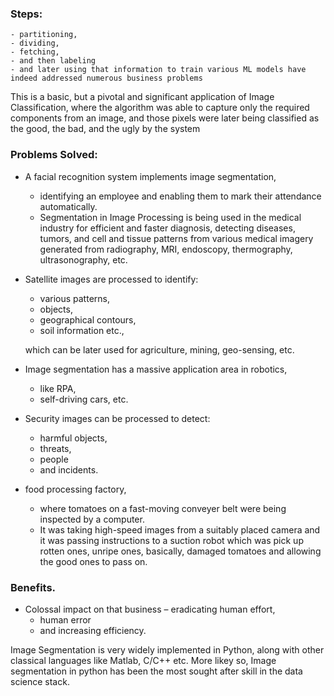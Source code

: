 ### Steps:
    - partitioning, 
    - dividing, 
    - fetching, 
    - and then labeling 
    - and later using that information to train various ML models have indeed addressed numerous business problems

This is a basic, but a pivotal and significant application of Image Classification, where the algorithm was able to capture only the required components from an image, and those pixels were later being classified as the good, the bad, and the ugly by the system

### Problems Solved:
- A facial recognition system implements image segmentation, 
    - identifying an employee and enabling them to mark their attendance automatically. 
    - Segmentation in Image Processing is being used in the medical industry for efficient and faster diagnosis, detecting diseases, tumors, and cell and tissue patterns from various medical imagery generated from radiography, MRI, endoscopy, thermography, ultrasonography, etc.

- Satellite images are processed to identify:
    - various patterns, 
    - objects, 
    - geographical contours, 
    - soil information etc., 
    
    which can be later used for agriculture, mining, geo-sensing, etc. 
    
- Image segmentation has a massive application area in robotics, 
    - like RPA, 
    - self-driving cars, etc. 
    
- Security images can be processed to detect: 
    - harmful objects, 
    - threats, 
    - people 
    - and incidents.

- food processing factory, 
    - where tomatoes on a fast-moving conveyer belt were being inspected by a computer. 
    - It was taking high-speed images from a suitably placed camera and it was passing instructions to a suction robot which was pick up rotten ones, unripe ones, basically, damaged tomatoes and allowing the good ones to pass on.

### Benefits. 
- Colossal impact on that business 
    – eradicating human effort, 
    - human error 
    - and increasing efficiency.

Image Segmentation is very widely implemented in Python, along with other classical languages like Matlab, C/C++ etc. More likey so, Image segmentation in python has been the most sought after skill in the data science stack.
